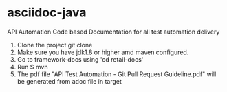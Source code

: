 # asciidoc-java
API Automation Code based Documentation for all test automation delivery

1. Clone the project 
    git clone <Repo>
2. Make sure you have jdk1.8 or higher amd maven configured.
3. Go to framework-docs using 'cd retail-docs'
4. Run $ mvn
5. The pdf file "API Test Automation - Git Pull Request Guideline.pdf" will be generated from adoc file in target
